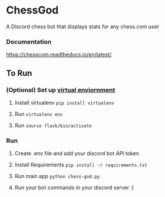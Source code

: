 # ChessGod
A Discord chess bot that displays stats for any chess.com user

### Documentation
https://chesscom.readthedocs.io/en/latest/

## To Run

### (Optional) Set up [virtual enviornment](https://virtualenv.pypa.io/en/latest/)

1. Install virtualenv `pip install virtualenv`

2.  Run `virtualenv env`

3.  Run `source flask/bin/activate`


### Run 
1. Create .env file and add your discord bot API token

2. Install Requirements
```pip install -r requirements.txt```

3. Run main app
```python chess-god.py```

4. Run your bot commands in your discord server :)
